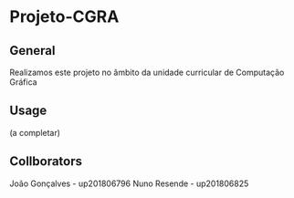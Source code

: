 # Projeto-CGRA

## General
Realizamos este projeto no âmbito da unidade curricular de Computação Gráfica

## Usage

(a completar)


## Collborators

João Gonçalves - up201806796
Nuno Resende - up201806825
